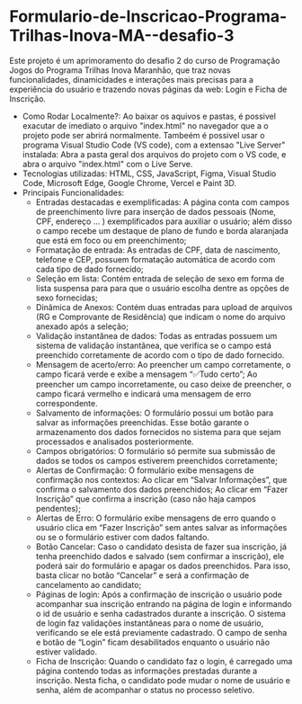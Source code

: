 # Formulario-de-Inscricao-Programa-Trilhas-Inova-MA--desafio-3
Este projeto é um aprimoramento do desafio 2 do curso de Programação Jogos do Programa Trilhas Inova Maranhão, que traz novas funcionalidades, dinamicidades e interações mais precisas para a experiência do usuário e trazendo novas páginas da web: Login e Ficha de Inscrição. 
* Como Rodar Localmente?: Ao baixar os aquivos e pastas, é possivel exacutar de imediato o arquivo "index.html" no navegador que a o projeto pode ser abrirá normalmente. Tambeém é possivel usar o programa Visual Studio Code (VS code), com a extensao "Live Server" instalada: Abra a pasta geral dos arquivos do projeto com o VS code, e abra o arquivo "index.html" com o Live Serve. 
* Tecnologias utilizadas: HTML, CSS, JavaScript, Figma, Visual Studio Code, Microsoft Edge, Google Chrome, Vercel e Paint 3D.
* Principais Funcionalidades:
  * Entradas destacadas e exemplificadas: A página conta com campos de preenchimento livre para inserção de dados pessoais (Nome, CPF, endereço … ) exemplificados para auxiliar o usuário; além disso o campo recebe um destaque de plano de fundo e borda alaranjada que está em foco ou em preenchimento;
  * Formatação de entrada: As entradas de CPF, data de nascimento, telefone e CEP, possuem formatação automática de acordo com cada tipo de dado fornecido;
  * Seleção em lista: Contém entrada de seleção de sexo em forma de lista suspensa para para que o usuário escolha dentre as opções de sexo fornecidas;
  * Dinâmica de Anexos: Contém duas entradas para upload de arquivos (RG e Comprovante de Residência) que indicam o nome do arquivo anexado após a seleção;
  * Validação instantânea de dados: Todas as entradas possuem um sistema de validação instantânea, que verifica se o campo está preenchido corretamente de acordo com o tipo de dado fornecido.
  * Mensagem de acerto/erro: Ao preencher um campo corretamente, o campo ficará verde e exibe a mensagem “✅Tudo certo”; Ao preencher um campo incorretamente, ou caso deixe de preencher, o campo ficará vermelho e indicará uma mensagem de erro correspondente.
  * Salvamento de informações: O formulário possui um botão para salvar as informações preenchidas. Esse botão garante o armazenamento dos dados fornecidos no sistema para que sejam processados e analisados posteriormente.
  * Campos obrigatórios: O formulário só permite sua submissão de dados se todos os campos estiverem preenchidos corretamente;
  * Alertas de Confirmação: O formulário exibe mensagens de confirmação nos contextos: Ao clicar em “Salvar Informações”, que confirma o salvamento dos dados preenchidos; Ao clicar em “Fazer Inscrição” que confirma a inscrição (caso não haja campos pendentes);
  * Alertas de Erro: O formulário exibe mensagens de erro quando o usuário clica em “Fazer Inscrição” sem antes salvar as informações ou se o formulário estiver com dados faltando.
  * Botão Cancelar: Caso o candidato desista de fazer sua inscrição, já tenha preenchido dados e salvado (sem confirmar a inscrição), ele poderá sair do formulário e apagar os dados preenchidos. Para isso, basta clicar no botão “Cancelar” e será a confirmação de cancelamento ao candidato;
  * Páginas de login: Após a confirmação de inscrição o usuário pode acompanhar sua inscrição entrando na página de login e informando o id de usuário e senha cadastrados durante a inscrição. O sistema de login faz validações instantâneas para o nome de usuário, verificando se ele está previamente cadastrado. O campo de senha e botão de “Login” ficam desabilitados enquanto o usuário não estiver validado.
  * Ficha de Inscrição: Quando o candidato faz o login, é carregado uma página contendo todas as informações prestadas durante a inscrição. Nesta ficha, o candidato pode mudar o nome de usuário e senha, além de acompanhar o status no processo seletivo. 
